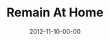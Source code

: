---
layout: message
category: message
series: "A Journey Home"
title: "Remain At Home"
date: 2012-11-10-00-00
message_id: 756
audio: "http://s3.amazonaws.com/crossroads-media/media/legacy/mp3/journeyhome_06.mp3"
audio-duration: "56:41"
program: "http://s3.amazonaws.com/crossroads-media/media/legacy/documents/11_10-11_12_HOMEProgram_LO.pdf"
description: "How is God moving you?
Remaining with God looks like living from His approval and continually experiencing His fatherhood."
video: "https://s3.amazonaws.com/crossroadsvideomessages/journeyhome_06.mp4"
video-duration: "56:48"
video-image: "http://s3.amazonaws.com/crossroads-media/images/legacy/content/journeyhome_06_still.jpg"
explicit: "N"
---